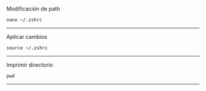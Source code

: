 Modificación de path
```
nano ~/.zshrc
```

---

Aplicar cambios
```
source ~/.zshrc
```

---

Imprimir directorio
```
pwd
```

---

